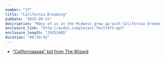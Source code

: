 ```yaml
---
number: "17"
title: "California Dreaming"
pubDate: "2015-09-21"
description: "Many of us in the Midwest grow up with California dreams. So this podcast is about what this dreaming consists of, where it comes from, and how it is or is not achieved. Some people do make this dream come true. Some people make it to Denver or Alaska, but two of the four of us, Matt and Justin, made it all the way to San Diego and L. A., with some detours."
enclosure_link: "http://audio.simplecast.fm/17475.mp3"
enclosure_length: "29253405"
duration: "00:39:42"
---
```

- [“Californiaaaaa” kid from The Wizard](https://www.youtube.com/watch?v=MSocSgw0x3E&feature=youtu.be)